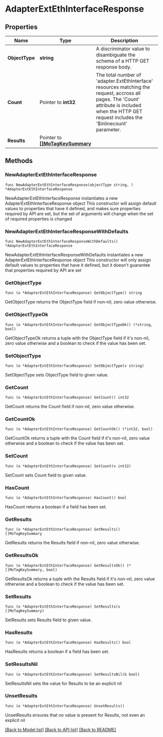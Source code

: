# AdapterExtEthInterfaceResponse

## Properties

Name | Type | Description | Notes
------------ | ------------- | ------------- | -------------
**ObjectType** | **string** | A discriminator value to disambiguate the schema of a HTTP GET response body. | 
**Count** | Pointer to **int32** | The total number of &#39;adapter.ExtEthInterface&#39; resources matching the request, accross all pages. The &#39;Count&#39; attribute is included when the HTTP GET request includes the &#39;$inlinecount&#39; parameter. | [optional] 
**Results** | Pointer to [**[]MoTagKeySummary**](mo.TagKeySummary.md) |  | [optional] 

## Methods

### NewAdapterExtEthInterfaceResponse

`func NewAdapterExtEthInterfaceResponse(objectType string, ) *AdapterExtEthInterfaceResponse`

NewAdapterExtEthInterfaceResponse instantiates a new AdapterExtEthInterfaceResponse object
This constructor will assign default values to properties that have it defined,
and makes sure properties required by API are set, but the set of arguments
will change when the set of required properties is changed

### NewAdapterExtEthInterfaceResponseWithDefaults

`func NewAdapterExtEthInterfaceResponseWithDefaults() *AdapterExtEthInterfaceResponse`

NewAdapterExtEthInterfaceResponseWithDefaults instantiates a new AdapterExtEthInterfaceResponse object
This constructor will only assign default values to properties that have it defined,
but it doesn't guarantee that properties required by API are set

### GetObjectType

`func (o *AdapterExtEthInterfaceResponse) GetObjectType() string`

GetObjectType returns the ObjectType field if non-nil, zero value otherwise.

### GetObjectTypeOk

`func (o *AdapterExtEthInterfaceResponse) GetObjectTypeOk() (*string, bool)`

GetObjectTypeOk returns a tuple with the ObjectType field if it's non-nil, zero value otherwise
and a boolean to check if the value has been set.

### SetObjectType

`func (o *AdapterExtEthInterfaceResponse) SetObjectType(v string)`

SetObjectType sets ObjectType field to given value.


### GetCount

`func (o *AdapterExtEthInterfaceResponse) GetCount() int32`

GetCount returns the Count field if non-nil, zero value otherwise.

### GetCountOk

`func (o *AdapterExtEthInterfaceResponse) GetCountOk() (*int32, bool)`

GetCountOk returns a tuple with the Count field if it's non-nil, zero value otherwise
and a boolean to check if the value has been set.

### SetCount

`func (o *AdapterExtEthInterfaceResponse) SetCount(v int32)`

SetCount sets Count field to given value.

### HasCount

`func (o *AdapterExtEthInterfaceResponse) HasCount() bool`

HasCount returns a boolean if a field has been set.

### GetResults

`func (o *AdapterExtEthInterfaceResponse) GetResults() []MoTagKeySummary`

GetResults returns the Results field if non-nil, zero value otherwise.

### GetResultsOk

`func (o *AdapterExtEthInterfaceResponse) GetResultsOk() (*[]MoTagKeySummary, bool)`

GetResultsOk returns a tuple with the Results field if it's non-nil, zero value otherwise
and a boolean to check if the value has been set.

### SetResults

`func (o *AdapterExtEthInterfaceResponse) SetResults(v []MoTagKeySummary)`

SetResults sets Results field to given value.

### HasResults

`func (o *AdapterExtEthInterfaceResponse) HasResults() bool`

HasResults returns a boolean if a field has been set.

### SetResultsNil

`func (o *AdapterExtEthInterfaceResponse) SetResultsNil(b bool)`

 SetResultsNil sets the value for Results to be an explicit nil

### UnsetResults
`func (o *AdapterExtEthInterfaceResponse) UnsetResults()`

UnsetResults ensures that no value is present for Results, not even an explicit nil

[[Back to Model list]](../README.md#documentation-for-models) [[Back to API list]](../README.md#documentation-for-api-endpoints) [[Back to README]](../README.md)


